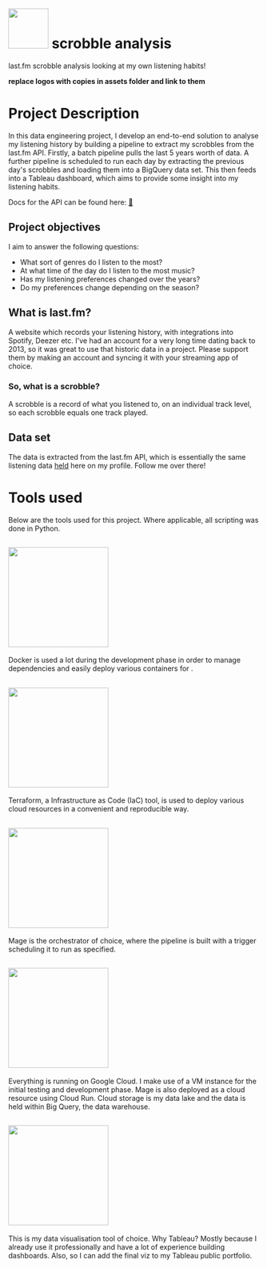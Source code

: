 # [<img src="https://upload.wikimedia.org/wikipedia/commons/thumb/d/d4/Lastfm_logo.svg/2560px-Lastfm_logo.svg.png" width="80">](https://last.fm) scrobble analysis 
last.fm scrobble analysis looking at my own listening habits!

**replace logos with copies in assets folder and link to them**

# Project Description
In this data engineering project, I develop an end-to-end solution to analyse my listening history by building a pipeline to extract my scrobbles from the last.fm API. Firstly, a batch pipeline pulls the last 5 years worth of data. A further pipeline is scheduled to run each day by extracting the previous day's scrobbles and loading them into a BigQuery data set. This then feeds into a Tableau dashboard, which aims to provide some insight into my listening habits. 

Docs for the API can be found here: [:musical_note:](https://www.last.fm/api/intro)

 ## Project objectives
 I aim to answer the following questions:
 
 * What sort of genres do I listen to the most?
 * At what time of the day do I listen to the most music?
 * Has my listening preferences changed over the years?
 * Do my preferences change depending on the season?

## What is last.fm?
A website which records your listening history, with integrations into Spotify, Deezer etc. I've had an account for a very long time dating back to 2013, so it was great to use that historic data in a project. Please support them by making an account and syncing it with your streaming app of choice.

### So, what is a scrobble?
A scrobble is a record of what you listened to, on an individual track level, so each scrobble equals one track played. 

## Data set
The data is extracted from the last.fm API, which is essentially the same listening data [held](https://www.last.fm/user/sorfildor) here on my profile. Follow me over there!

# Tools used

Below are the tools used for this project. Where applicable, all scripting was done in Python.

## [<img src="https://wiki.coreelec.org/_media/coreelec:docker.png?w=380&tok=ea2958" width="200">](https://www.docker.com/)
Docker is used a lot during the development phase in order to manage dependencies and easily deploy various containers for
.
## [<img src="https://upload.wikimedia.org/wikipedia/commons/thumb/0/04/Terraform_Logo.svg/1280px-Terraform_Logo.svg.png" width="200">](https://www.terraform.io/)
Terraform, a Infrastructure as Code (IaC) tool, is used to deploy various cloud resources in a convenient and reproducible way. 


## [<img src="https://mintlify.s3-us-west-1.amazonaws.com/mage/logo/light.svg" width="200">](https://www.mage.ai/) 
Mage is the orchestrator of choice, where the pipeline is built with a trigger scheduling it to run as specified. 


## [<img src="https://upload.wikimedia.org/wikipedia/commons/thumb/5/51/Google_Cloud_logo.svg/1280px-Google_Cloud_logo.svg.png" width="200">](https://cloud.google.com/?hl=en) 
Everything is running on Google Cloud. I make use of a VM instance for the initial testing and development phase.  Mage is also deployed as a cloud resource using Cloud Run. Cloud storage is my data lake and the data is held within Big Query, the data warehouse. 


## [<img src="https://upload.wikimedia.org/wikipedia/commons/4/4b/Tableau_Logo.png" width="200">](https://www.tableau.com/en-gb) 
This is my data visualisation tool of choice. Why Tableau? Mostly because I already use it professionally and have a lot of experience building dashboards. Also, so I can add the final viz to my Tableau public portfolio. 
